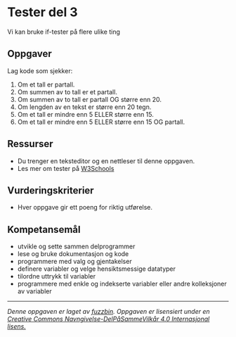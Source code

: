 # Tester del 3

Vi kan bruke if-tester på flere ulike ting

## Oppgaver

Lag kode som sjekker:

1. Om et tall er partall.
2. Om summen av to tall er et partall.
3. Om summen av to tall er partall OG større enn 20.
4. Om lengden av en tekst er større enn 20 tegn.
5. Om et tall er mindre enn 5 ELLER større enn 15.
6. Om et tall er mindre enn 5 ELLER større enn 15 OG partall.

## Ressurser

* Du trenger en teksteditor og en nettleser til denne oppgaven.
* Les mer om tester på [W3Schools](https://www.w3schools.com/js/js_comparisons.asp)

## Vurderingskriterier

* Hver oppgave gir ett poeng for riktig utførelse.

## Kompetansemål

* utvikle og sette sammen delprogrammer
* lese og bruke dokumentasjon og kode
* programmere med valg og gjentakelser
* definere variabler og velge hensiktsmessige datatyper
* tilordne uttrykk til variabler
* programmere med enkle og indekserte variabler eller andre kolleksjoner av variabler

---
_Denne oppgaven er laget av [fuzzbin](https://github.com/fuzzbin). Oppgaven er lisensiert under en [Creative Commons Navngivelse-DelPåSammeVilkår 4.0 Internasjonal lisens.
](http://creativecommons.org/licenses/by-sa/4.0/)_
